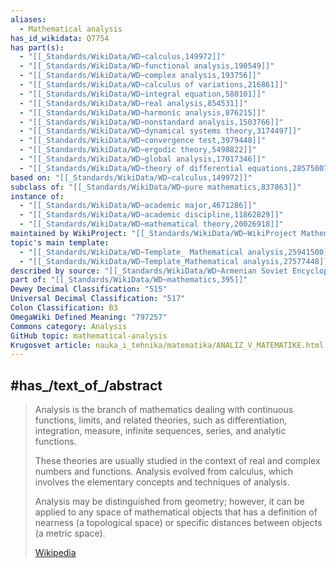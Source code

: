 ```yaml
---
aliases:
  - Mathematical analysis
has_id_wikidata: Q7754
has part(s):
  - "[[_Standards/WikiData/WD~calculus,149972]]"
  - "[[_Standards/WikiData/WD~functional analysis,190549]]"
  - "[[_Standards/WikiData/WD~complex analysis,193756]]"
  - "[[_Standards/WikiData/WD~calculus of variations,216861]]"
  - "[[_Standards/WikiData/WD~integral equation,580101]]"
  - "[[_Standards/WikiData/WD~real analysis,854531]]"
  - "[[_Standards/WikiData/WD~harmonic analysis,876215]]"
  - "[[_Standards/WikiData/WD~nonstandard analysis,1503766]]"
  - "[[_Standards/WikiData/WD~dynamical systems theory,3174497]]"
  - "[[_Standards/WikiData/WD~convergence test,3979448]]"
  - "[[_Standards/WikiData/WD~ergodic theory,5498822]]"
  - "[[_Standards/WikiData/WD~global analysis,17017346]]"
  - "[[_Standards/WikiData/WD~theory of differential equations,28575007]]"
based on: "[[_Standards/WikiData/WD~calculus,149972]]"
subclass of: "[[_Standards/WikiData/WD~pure mathematics,837863]]"
instance of:
  - "[[_Standards/WikiData/WD~academic major,4671286]]"
  - "[[_Standards/WikiData/WD~academic discipline,11862829]]"
  - "[[_Standards/WikiData/WD~mathematical theory,20026918]]"
maintained by WikiProject: "[[_Standards/WikiData/WD~WikiProject Mathematics,8487137]]"
topic's main template:
  - "[[_Standards/WikiData/WD~Template_ Mathematical analysis,25941500]]"
  - "[[_Standards/WikiData/WD~Template_Mathematical analysis,27577448]]"
described by source: "[[_Standards/WikiData/WD~Armenian Soviet Encyclopedia, vol. 7,123625363]]"
part of: "[[_Standards/WikiData/WD~mathematics,395]]"
Dewey Decimal Classification: "515"
Universal Decimal Classification: "517"
Colon Classification: B3
OmegaWiki Defined Meaning: "797257"
Commons category: Analysis
GitHub topic: mathematical-analysis
Krugosvet article: nauka_i_tehnika/matematika/ANALIZ_V_MATEMATIKE.html
---
```



## #has_/text_of_/abstract 

> Analysis is the branch of mathematics dealing with continuous functions, limits, and related theories, 
> such as differentiation, integration, measure, infinite sequences, series, and analytic functions.
>
> These theories are usually studied in the context of real and complex numbers and functions. 
> Analysis evolved from calculus, which involves the elementary concepts and techniques of analysis.
>
> Analysis may be distinguished from geometry; 
> however, it can be applied to any space of mathematical objects that has a definition of nearness 
> (a topological space) or specific distances between objects  (a metric space).
>
> [Wikipedia](https://en.wikipedia.org/wiki/Mathematical%20analysis)


